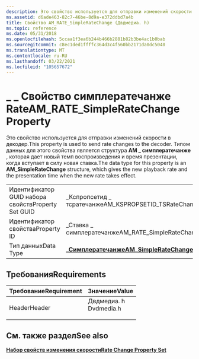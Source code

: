 ```yaml
---
description: Это свойство используется для отправки изменений скорости в декодер. Типом данных для этого свойства является \_ Структура AM симплератечанже, которая дает новый темп воспроизведения и время презентации, когда вступает в силу новая ставка.
ms.assetid: d6ade463-82c7-46be-8d9a-e372ddbd7a4b
title: Свойство AM_RATE_SimpleRateChange (Двдмедиа. h)
ms.topic: reference
ms.date: 05/31/2018
ms.openlocfilehash: 5ccaa1f3ea6b244b466b2881b82b3be4ac1b0bab
ms.sourcegitcommit: c8ec1ded1ffffc364d3c4f560bb2171da0dc5040
ms.translationtype: MT
ms.contentlocale: ru-RU
ms.lasthandoff: 03/22/2021
ms.locfileid: "105657672"
---
```

# <a name="am_rate_simpleratechange-property"></a><span data-ttu-id="cd296-104">\_ \_ Свойство симплератечанже Rate</span><span class="sxs-lookup"><span data-stu-id="cd296-104">AM\_RATE\_SimpleRateChange Property</span></span>

<span data-ttu-id="cd296-105">Это свойство используется для отправки изменений скорости в декодер.</span><span class="sxs-lookup"><span data-stu-id="cd296-105">This property is used to send rate changes to the decoder.</span></span> <span data-ttu-id="cd296-106">Типом данных для этого свойства является структура **AM \_ симплератечанже** , которая дает новый темп воспроизведения и время презентации, когда вступает в силу новая ставка.</span><span class="sxs-lookup"><span data-stu-id="cd296-106">The data type for this property is an **AM\_SimpleRateChange** structure, which gives the new playback rate and the presentation time when the new rate takes effect.</span></span>



|                   |                                                     |
|-------------------|-----------------------------------------------------|
| <span data-ttu-id="cd296-107">Идентификатор GUID набора свойств</span><span class="sxs-lookup"><span data-stu-id="cd296-107">Property Set GUID</span></span> | <span data-ttu-id="cd296-108">\_Кспропсетид \_ тсратечанже</span><span class="sxs-lookup"><span data-stu-id="cd296-108">AM\_KSPROPSETID\_TSRateChange</span></span>                       |
| <span data-ttu-id="cd296-109">Идентификатор свойства</span><span class="sxs-lookup"><span data-stu-id="cd296-109">Property ID</span></span>       | <span data-ttu-id="cd296-110">\_Ставка \_ симплератечанже</span><span class="sxs-lookup"><span data-stu-id="cd296-110">AM\_RATE\_SimpleRateChange</span></span>                          |
| <span data-ttu-id="cd296-111">Тип данных</span><span class="sxs-lookup"><span data-stu-id="cd296-111">Data Type</span></span>         | [<span data-ttu-id="cd296-112">**\_Симплератечанже**</span><span class="sxs-lookup"><span data-stu-id="cd296-112">**AM\_SimpleRateChange**</span></span>](/previous-versions/windows/desktop/api/Dvdmedia/ns-dvdmedia-am_simpleratechange) |



 

## <a name="requirements"></a><span data-ttu-id="cd296-113">Требования</span><span class="sxs-lookup"><span data-stu-id="cd296-113">Requirements</span></span>



| <span data-ttu-id="cd296-114">Требование</span><span class="sxs-lookup"><span data-stu-id="cd296-114">Requirement</span></span> | <span data-ttu-id="cd296-115">Значение</span><span class="sxs-lookup"><span data-stu-id="cd296-115">Value</span></span> |
|-------------------|---------------------------------------------------------------------------------------|
| <span data-ttu-id="cd296-116">Header</span><span class="sxs-lookup"><span data-stu-id="cd296-116">Header</span></span><br/> | <dl> <span data-ttu-id="cd296-117"><dt>Двдмедиа. h</dt></span><span class="sxs-lookup"><span data-stu-id="cd296-117"><dt>Dvdmedia.h</dt></span></span> </dl> |



## <a name="see-also"></a><span data-ttu-id="cd296-118">См. также раздел</span><span class="sxs-lookup"><span data-stu-id="cd296-118">See also</span></span>

<dl> <dt>

[<span data-ttu-id="cd296-119">**Набор свойств изменения скорости**</span><span class="sxs-lookup"><span data-stu-id="cd296-119">**Rate Change Property Set**</span></span>](rate-change-property-set.md)
</dt> </dl>

 

 




